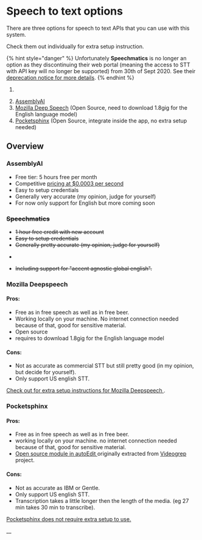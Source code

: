 # Speech to text options

There are three options for speech to text APIs that you can use with this system.

Check them out individually for extra setup instruction.

{% hint style="danger" %}
Unfortunately **Speechmatics** is no longer an option as they discontinuing their web portal \(meaning the access to STT with API key will no longer be supported\) from 30th of Sept 2020. See their [deprecation notice for more details](https://www.speechmatics.com/transcription-web-portal-deprecation-notice).
{% endhint %}

1. ~~~~[~~Speechmatics~~](speechmatics.md)~~~~
2. [AssemblyAI](assemblyai.md)
3. [Mozilla Deep Speech](mozilla-deepspeech.md) \(Open Source, need to download 1.8gig for the English language model\)
4. [Pocketsphinx](pocketsphinx.md) \(Open Source, integrate inside the app, no extra setup needed\)

## Overview

### AssemblyAI  <a id="ibm-watson-stt-service"></a>

* Free tier: 5 hours free per month
* Competitive [pricing at $0.0003 per second](https://www.assemblyai.com/pricing)
* Easy to setup credentials 
* Generally very accurate \(my opinion, judge for yourself\)
* For now only support for English but more coming soon

### ~~Speechmatics~~  <a id="ibm-watson-stt-service"></a>

* ~~1 hour free credit with new account~~ 
* ~~Easy to setup credentials~~ 
* ~~Generally pretty accurate \(my opinion, judge for yourself\)~~
* ~~~~[~~28 languages, see full list~~](https://www.speechmatics.com/language-support/) ~~~~
* ~~Including support for "accent agnostic global english".~~

### Mozilla Deepspeech  <a id="gentle-open-source-stt"></a>

#### Pros:

* Free as in free speech as well as in free beer.
* Working locally on your machine. No internet connection needed because of that, good for sensitive material.
* Open source
* requires to download 1.8gig for the English language model

#### Cons:

* Not as accurate as commercial STT but still pretty good \(in my opinion, but decide for yourself\).
* Only support US english STT.

[Check out for extra setup instructions for Mozilla Deepspeech ](mozilla-deepspeech.md).

### Pocketsphinx  <a id="pocketsphinx-open-source-stt"></a>

#### Pros:

* Free as in free speech as well as in free beer.
* working locally on your machine. no internet connection needed because of that, good for sensitive material.
* [Open source module in autoEdit ](https://github.com/OpenNewsLabs/autoEdit_2)originally extracted from [Videogrep](https://github.com/antiboredom/videogrep) project.

#### Cons:

* Not as accurate as IBM or Gentle.
* Only support US english STT.
* Transcription takes a little longer then the length of the media. \(eg 27 min takes 30 min to transcribe\).

[Pocketsphinx does not require extra setup to use.](pocketsphinx.md)

\_\_

